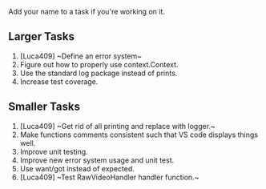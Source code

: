 Add your name to a task if you're working on it.

## Larger Tasks
1. [Luca409] ~Define an error system~
1. Figure out how to properly use context.Context.
1. Use the standard log package instead of prints.
1. Increase test coverage.

## Smaller Tasks
1. [Luca409] ~Get rid of all printing and replace with logger.~
1. Make functions comments consistent such that VS code displays things well.
1. Improve unit testing.
1. Improve new error system usage and unit test.
1. Use want/got instead of expected.
1. [Luca409] ~Test RawVideoHandler handler function.~